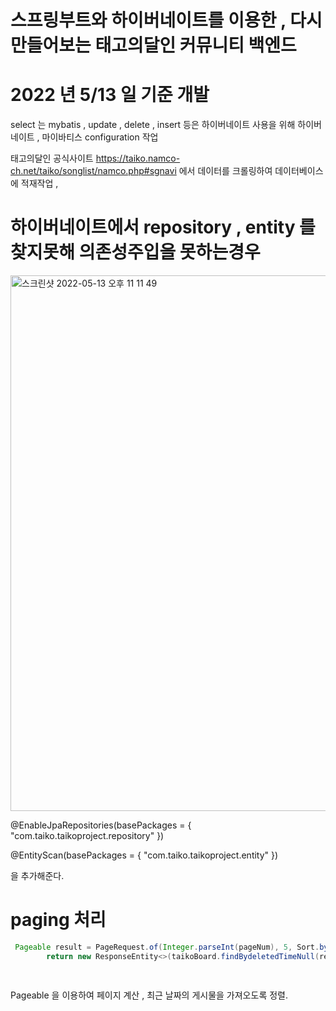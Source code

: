 # 스프링부트와 하이버네이트를 이용한 , 다시만들어보는 태고의달인 커뮤니티 백엔드 

# 2022 년 5/13 일 기준 개발 

select 는 mybatis , update , delete , insert 등은 하이버네이트 사용을 위해 하이버네이트 , 마이바티스 configuration 작업 

태고의달인 공식사이트 https://taiko.namco-ch.net/taiko/songlist/namco.php#sgnavi 에서 데이터를 크롤링하여 데이터베이스에 적재작업 , 

# 하이버네이트에서 repository , entity 를 찾지못해 의존성주입을 못하는경우 
<img width="857" alt="스크린샷 2022-05-13 오후 11 11 49" src="https://user-images.githubusercontent.com/69393030/168302292-3fb2964b-34fc-4eae-8596-ecb96bd2b041.png">

@EnableJpaRepositories(basePackages = { "com.taiko.taikoproject.repository" })

@EntityScan(basePackages = { "com.taiko.taikoproject.entity" }) 

을 추가해준다.


# paging 처리 
```java
 Pageable result = PageRequest.of(Integer.parseInt(pageNum), 5, Sort.by("createdTime").descending());
        return new ResponseEntity<>(taikoBoard.findBydeletedTimeNull(result), HttpStatus.OK);

              
 ```
  Pageable 을 이용하여 페이지 계산  , 최근 날짜의 게시물을 가져오도록 정렬.
  
  

